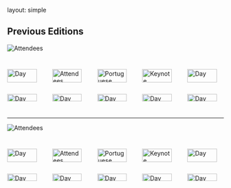 layout: simple

## Previous Editions

<!-- Previous Editions -->
<img src="/static/images/icons/porto2022.png" alt="Attendees" class="img-fluid main-img">

<div class="container">
    <div class="grid-layout">
        <img src="/static/images/icons/day.png" alt="Day" class="img-fluid icon-img">
        <img src="/static/images/icons/attendees.png" alt="Attendees" class="img-fluid icon-img">
        <img src="/static/images/icons/portuguese.png" alt="Portuguese" class="img-fluid icon-img">
        <img src="/static/images/icons/keynote.png" alt="Keynote" class="img-fluid icon-img">
        <img src="/static/images/icons/17.png" alt="Day" class="img-fluid icon-img">
        <img src="/static/images/icons/109.png" alt="Day" class="img-fluid icon-img">
        <img src="/static/images/icons/grants.png" alt="Day" class="img-fluid icon-img">
        <img src="/static/images/icons/09.png" alt="Day" class="img-fluid icon-img">
        <img src="/static/images/icons/05.png" alt="Day" class="img-fluid icon-img">
        <img src="/static/images/icons/lightalks.png" alt="Day" class="img-fluid icon-img">
    </div>
</div>

<hr class="purple-line">

<!-- Coimbra -->
<img src="/static/images/icons/coimbra.png" alt="Attendees" class="img-fluid main-img">

<div class="container">
    <div class="grid-layout">
        <img src="/static/images/icons/day3.png" alt="Day" class="img-fluid icon-img">
        <img src="/static/images/icons/c_attendees.png" alt="Attendees" class="img-fluid icon-img">
        <img src="/static/images/icons/c_percentage.png" alt="Portuguese" class="img-fluid icon-img">
        <img src="/static/images/icons/c_keynote.png" alt="Keynote" class="img-fluid icon-img">
        <img src="/static/images/icons/c_speakers.png" alt="Day" class="img-fluid icon-img">
        <img src="/static/images/icons/c_submission.png" alt="Day" class="img-fluid icon-img">
        <img src="/static/images/icons/c_grant.png" alt="Day" class="img-fluid icon-img">
        <img src="/static/images/icons/c_talks.png" alt="Day" class="img-fluid icon-img">
        <img src="/static/images/icons/c_workshops.png" alt="Day" class="img-fluid icon-img">
        <img src="/static/images/icons/c_lightalks.png" alt="Day" class="img-fluid icon-img">
    </div>
</div>

<style>
.main-img {
    max-width: 60%;
    margin-bottom: 20px;
}

.container {
    padding: 20px 0;
}

.grid-layout {
    display: grid;
    grid-template-columns: repeat(5, 1fr); /* 5 columns */
    gap: 20px; /* Space between images */
}

.icon-img {
    width: 60%; /* Use full width of the grid cell */
    height: auto;
    max-width: 100%; /* Responsive to container */
    margin: 0; /* No extra margins */
}

/* Responsive Design for Smaller Screens */
@media (max-width: 1024px) {
    .grid-layout {
        grid-template-columns: repeat(5, 1fr); /* 5 columns for tablets and larger screens */
    }

    .icon-img {
    width: 90%; /* Use full width of the grid cell */
    height: auto;
    max-width: 100%; /* Responsive to container */
    margin: 0; /* No extra margins */
}

}

@media (max-width: 768px) {
    .grid-layout {
        grid-template-columns: repeat(auto-fit, minmax(120px, 1fr)); /* Flexible columns for mobile */
    }
    .icon-img {
    width: 90%; /* Use full width of the grid cell */
    height: auto;
    max-width: 100%; /* Responsive to container */
    margin: 0; /* No extra margins */
}


}

@media (max-width: 600px) {
    .grid-layout {
        grid-template-columns: repeat(auto-fit, minmax(90px, 1fr)); /* Smaller columns for very small screens */
    }
    .icon-img {
    width: 90%; /* Use full width of the grid cell */
    height: auto;
    max-width: 100%; /* Responsive to container */
    margin: 0; /* No extra margins */
}

}

</style>
